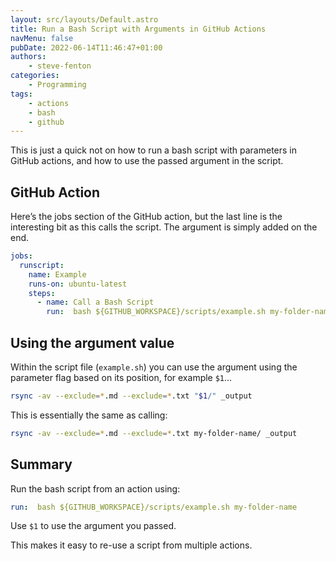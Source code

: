 ```yaml
---
layout: src/layouts/Default.astro
title: Run a Bash Script with Arguments in GitHub Actions
navMenu: false
pubDate: 2022-06-14T11:46:47+01:00
authors:
    - steve-fenton
categories:
    - Programming
tags:
    - actions
    - bash
    - github
---
```


This is just a quick not on how to run a bash script with parameters in GitHub actions, and how to use the passed argument in the script.

## GitHub Action

Here’s the jobs section of the GitHub action, but the last line is the interesting bit as this calls the script. The argument is simply added on the end.

```yaml
jobs:
  runscript:
    name: Example
    runs-on: ubuntu-latest
    steps:
      - name: Call a Bash Script
        run:  bash ${GITHUB_WORKSPACE}/scripts/example.sh my-folder-name
```

## Using the argument value

Within the script file (`example.sh`) you can use the argument using the parameter flag based on its position, for example `$1`…

```bash
rsync -av --exclude=*.md --exclude=*.txt "$1/" _output
```

This is essentially the same as calling:

```bash
rsync -av --exclude=*.md --exclude=*.txt my-folder-name/ _output
```

## Summary

Run the bash script from an action using:

```yaml
run:  bash ${GITHUB_WORKSPACE}/scripts/example.sh my-folder-name
```

Use `$1` to use the argument you passed.

This makes it easy to re-use a script from multiple actions.